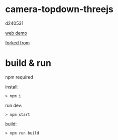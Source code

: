 # camera-topdown-threejs

d240531

[web demo](https://camera-topdown-threejs.netlify.app/)

[forked from](https://github.com/tynrare/camera-thirdperson-threejs)

# build & run

npm required

install:
```
> npm i
```

run dev:
```
> npm start
```

build:
```
> npm run build
```
